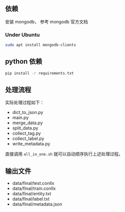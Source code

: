 
## 依赖
安装 mongodb， 参考 mongodb 官方文档

### Under Ubuntu
```bash
sudo apt install mongodb-clients
```

## python 依赖
```bash
pip install -r requirements.txt
```

## 处理流程
实际处理过程如下：

* dict_to_json.py
* main.py
* merge_data.py
* split_data.py
* collect_tag.py
* collect_label.py
* write_metadata.py

直接调用 `all_in_one.sh` 就可以自动顺序执行上述处理过程。

## 输出文件
* data/final/test.conllx
* data/final/train.conllx
* data/final/entity.txt
* data/final/label.txt
* data/final/metadata.json
